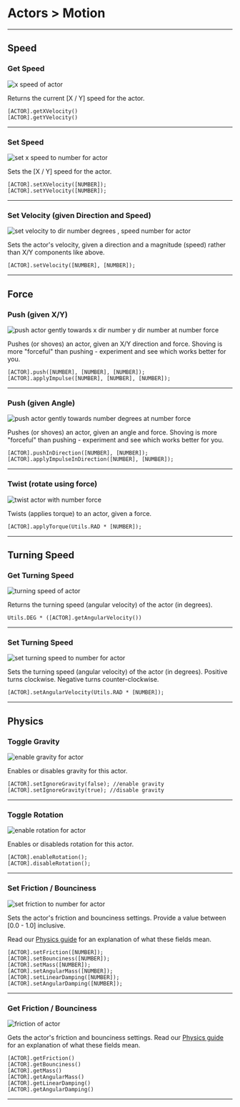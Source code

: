 # Actors > Motion

***

## Speed

### <a name="get-dxy"></a> Get Speed

![x speed of actor](https://static.stencyl.com/pedia2/block-images/actor/motion/get-dxy.png)

Returns the current [X / Y] speed for the actor.

```
[ACTOR].getXVelocity()
[ACTOR].getYVelocity()
```

***

### <a name="set-dxy"></a> Set Speed

![set x speed to number for actor](https://static.stencyl.com/pedia2/block-images/actor/motion/set-dxy.png)

Sets the [X / Y] speed for the actor.

```
[ACTOR].setXVelocity([NUMBER]);
[ACTOR].setYVelocity([NUMBER]);
```

***

### <a name="setvel"></a> Set Velocity (given Direction and Speed)

![set velocity to dir number degrees , speed number for actor](https://static.stencyl.com/pedia2/block-images/actor/motion/setvel.png)

Sets the actor's velocity, given a direction and a magnitude (speed) rather than X/Y components like above.

```
[ACTOR].setVelocity([NUMBER], [NUMBER]);
```

***

## Force

### <a name="push-shove"></a> Push (given X/Y)

![push actor gently towards x dir number y dir number at number force](https://static.stencyl.com/pedia2/block-images/actor/motion/push-shove.png)

Pushes (or shoves) an actor, given an X/Y direction and force. Shoving is more "forceful" than pushing - experiment and see which works better for you.

```
[ACTOR].push([NUMBER], [NUMBER], [NUMBER]);
[ACTOR].applyImpulse([NUMBER], [NUMBER], [NUMBER]);
```

***

### <a name="push-shove2"></a> Push (given Angle)

![push actor gently towards number degrees at number force](https://static.stencyl.com/pedia2/block-images/actor/motion/push-shove2.png)

Pushes (or shoves) an actor, given an angle and force. Shoving is more "forceful" than pushing - experiment and see which works better for you.

```
[ACTOR].pushInDirection([NUMBER], [NUMBER]);
[ACTOR].applyImpulseInDirection([NUMBER], [NUMBER]);
```

***

### <a name="twist"></a> Twist (rotate using force)

![twist actor with number force](https://static.stencyl.com/pedia2/block-images/actor/motion/twist.png)

Twists (applies torque) to an actor, given a force.

```
[ACTOR].applyTorque(Utils.RAD * [NUMBER]);
```

***

## Turning Speed

### <a name="getangvel"></a> Get Turning Speed

![turning speed of actor](https://static.stencyl.com/pedia2/block-images/actor/motion/getangvel.png)

Returns the turning speed (angular velocity) of the actor (in degrees).

```
Utils.DEG * ([ACTOR].getAngularVelocity())
```

***

### <a name="setav"></a> Set Turning Speed

![set turning speed to number for actor](https://static.stencyl.com/pedia2/block-images/actor/motion/setav.png)

Sets the turning speed (angular velocity) of the actor (in degrees). Positive turns clockwise. Negative turns counter-clockwise.

```
[ACTOR].setAngularVelocity(Utils.RAD * [NUMBER]);
```

***

## Physics

### <a name="toggle-grav"></a> Toggle Gravity

![enable gravity for actor](https://static.stencyl.com/pedia2/block-images/actor/motion/toggle-grav.png)

Enables or disables gravity for this actor.

```
[ACTOR].setIgnoreGravity(false); //enable gravity
[ACTOR].setIgnoreGravity(true); //disable gravity
```

***

### <a name="toggle-rot"></a> Toggle Rotation

![enable rotation for actor](https://static.stencyl.com/pedia2/block-images/actor/motion/toggle-rot.png)

Enables or disableds rotation for this actor. 

```
[ACTOR].enableRotation();
[ACTOR].disableRotation();
```

***

### <a name="set-fric-bounce"></a> Set Friction / Bounciness

![set friction to number for actor](https://static.stencyl.com/pedia2/block-images/actor/motion/set-fric-bounce.png)

Sets the actor's friction and bounciness settings. Provide a value between [0.0 - 1.0] inclusive.

Read our [Physics guide](https://www.stencyl.com/help/view/working-with-physics/) for an explanation of what these fields mean.

```
[ACTOR].setFriction([NUMBER]);
[ACTOR].setBounciness([NUMBER]);
[ACTOR].setMass([NUMBER]);
[ACTOR].setAngularMass([NUMBER]);
[ACTOR].setLinearDamping([NUMBER]);
[ACTOR].setAngularDamping([NUMBER]);
```

***

### <a name="get-fric-bounce"></a> Get Friction / Bounciness

![friction of actor](https://static.stencyl.com/pedia2/block-images/actor/motion/get-fric-bounce.png)

Gets the actor's friction and bounciness settings. Read our [Physics guide](https://www.stencyl.com/help/view/working-with-physics/) for an explanation of what these fields mean.

```
[ACTOR].getFriction()
[ACTOR].getBounciness()
[ACTOR].getMass()
[ACTOR].getAngularMass()
[ACTOR].getLinearDamping()
[ACTOR].getAngularDamping()
```

***
